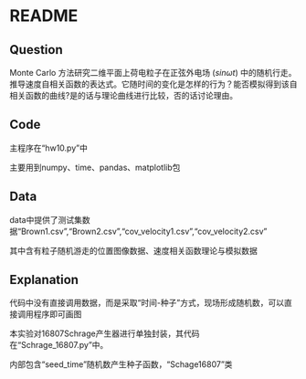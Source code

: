# README

## Question

Monte Carlo 方法研究二维平面上荷电粒子在正弦外电场 $( sin\omega t )$ 中的随机行走。 推导速度自相关函数的表达式。它随时间的变化是怎样的行为？能否模拟得到该自相关函数的曲线?是的话与理论曲线进行比较，否的话讨论理由。

## Code

主程序在“hw10.py”中

主要用到numpy、time、pandas、matplotlib包

## Data

data中提供了测试集数据“Brown1.csv”,“Brown2.csv”,“cov_velocity1.csv”,“cov_velocity2.csv”

其中含有粒子随机游走的位置图像数据、速度相关函数理论与模拟数据

## Explanation

代码中没有直接调用数据，而是采取“时间-种子”方式，现场形成随机数，可以直接调用程序即可画图

本实验对16807Schrage产生器进行单独封装，其代码在“Schrage_16807.py”中。

内部包含“seed_time”随机数产生种子函数，“Schage16807”类


